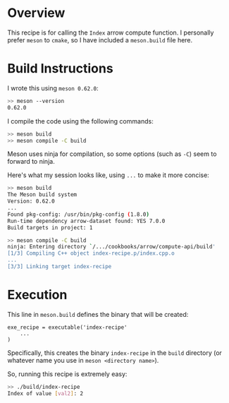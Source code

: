# Overview

This recipe is for calling the `Index` arrow compute function. I personally prefer `meson` to `cmake`, so I have included a `meson.build` file here.


# Build Instructions

I wrote this using `meson 0.62.0`:
```bash
>> meson --version
0.62.0
```

I compile the code using the following commands:
```bash
>> meson build
>> meson compile -C build
```

Meson uses ninja for compilation, so some options (such as `-C`) seem to forward to ninja.

Here's what my session looks like, using `...` to make it more concise:
```bash
>> meson build
The Meson build system
Version: 0.62.0
...
Found pkg-config: /usr/bin/pkg-config (1.8.0)
Run-time dependency arrow-dataset found: YES 7.0.0
Build targets in project: 1

>> meson compile -C build
ninja: Entering directory `/.../cookbooks/arrow/compute-api/build'
[1/3] Compiling C++ object index-recipe.p/index.cpp.o
...
[3/3] Linking target index-recipe
```

# Execution

This line in `meson.build` defines the binary that will be created:
```
exe_recipe = executable('index-recipe'
    ...
)
```

Specifically, this creates the binary `index-recipe` in the `build` directory (or whatever name you use in `meson <directory name>`).

So, running this recipe is extremely easy:
```bash
>> ./build/index-recipe
Index of value [val2]: 2
```
